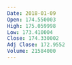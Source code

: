 ```yaml
---
Date: 2018-01-09
Open: 174.550003
High: 175.059998
Low: 173.410004
Close: 174.330002
Adj Close: 172.9552
Volume: 21584000
---
```

